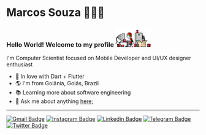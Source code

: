 # Marcos Souza 👨🏻‍💻

### Hello World! Welcome to my profile  <img style="margin: 0 auto" src="https://github.com/devmrcs/devmrcs/blob/master/gifs/coca-to-code.gif" height="50">

I'm Computer Scientist focused on Mobile Developer and UI/UX designer enthusiast

 - 💙 In love with Dart + Flutter
 - 🌎 I'm from Goiânia, Goiás, Brazil
 - 📚 Learning more about software engineering
 - 💬 Ask me about anything [here](https://github.com/devmrcs/devmrcs/issues);
 
 ----

[![Gmail Badge](https://img.shields.io/badge/-Gmail-c14438?style=flat-square&logo=Gmail&logoColor=white&link=mailto:devmrcs@gmail.com)](mailto:devmrcs@gmail.com)
[![Instagram Badge](https://img.shields.io/badge/-@devmrcs-C13584?style=flat-square&labelColor=C13584&logo=instagram&logoColor=white&link=https://www.instagram.com/devmrcs/)](https://www.instagram.com/devmrcs/)
[![Linkedin Badge](https://img.shields.io/badge/-devmrcs-blue?style=flat-square&logo=Linkedin&logoColor=white&link=https://www.linkedin.com/in/devmrcs/)](https://www.linkedin.com/in/devmrcs/)
[![Telegram Badge](https://img.shields.io/badge/-@devmrcs-blue?style=flat-square&labelColor=blue&logo=telegram&logoColor=white&link=https://t.me/devmrcs/)](https://t.me/devmrcs)
[![Twitter Badge](https://img.shields.io/badge/-devmrcs-1ca0f1?style=flat-square&labelColor=1ca0f1&logo=twitter&logoColor=white&link=https://twitter.com/lgdbittencourt)](https://twitter.com/devmrcs)
